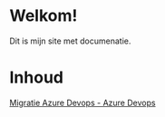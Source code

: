 # Welkom!
Dit is mijn site met documenatie.

# Inhoud

[Migratie Azure Devops - Azure Devops](./AzureDevops-AzureDevopsMigratie/index.html)